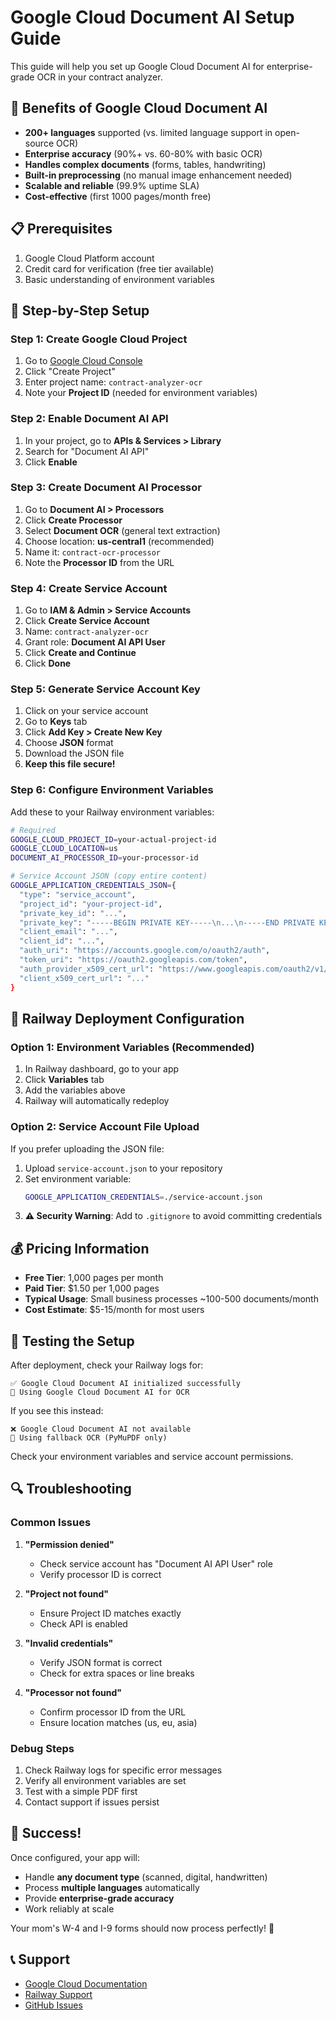 # Google Cloud Document AI Setup Guide

This guide will help you set up Google Cloud Document AI for enterprise-grade OCR in your contract analyzer.

## 🎯 Benefits of Google Cloud Document AI

- **200+ languages** supported (vs. limited language support in open-source OCR)
- **Enterprise accuracy** (90%+ vs. 60-80% with basic OCR)
- **Handles complex documents** (forms, tables, handwriting)
- **Built-in preprocessing** (no manual image enhancement needed)
- **Scalable and reliable** (99.9% uptime SLA)
- **Cost-effective** (first 1000 pages/month free)

## 📋 Prerequisites

1. Google Cloud Platform account
2. Credit card for verification (free tier available)
3. Basic understanding of environment variables

## 🚀 Step-by-Step Setup

### Step 1: Create Google Cloud Project

1. Go to [Google Cloud Console](https://console.cloud.google.com)
2. Click "Create Project"
3. Enter project name: `contract-analyzer-ocr`
4. Note your **Project ID** (needed for environment variables)

### Step 2: Enable Document AI API

1. In your project, go to **APIs & Services > Library**
2. Search for "Document AI API"
3. Click **Enable**

### Step 3: Create Document AI Processor

1. Go to **Document AI > Processors**
2. Click **Create Processor**
3. Select **Document OCR** (general text extraction)
4. Choose location: **us-central1** (recommended)
5. Name it: `contract-ocr-processor`
6. Note the **Processor ID** from the URL

### Step 4: Create Service Account

1. Go to **IAM & Admin > Service Accounts**
2. Click **Create Service Account**
3. Name: `contract-analyzer-ocr`
4. Grant role: **Document AI API User**
5. Click **Create and Continue**
6. Click **Done**

### Step 5: Generate Service Account Key

1. Click on your service account
2. Go to **Keys** tab
3. Click **Add Key > Create New Key**
4. Choose **JSON** format
5. Download the JSON file
6. **Keep this file secure!**

### Step 6: Configure Environment Variables

Add these to your Railway environment variables:

```bash
# Required
GOOGLE_CLOUD_PROJECT_ID=your-actual-project-id
GOOGLE_CLOUD_LOCATION=us
DOCUMENT_AI_PROCESSOR_ID=your-processor-id

# Service Account JSON (copy entire content)
GOOGLE_APPLICATION_CREDENTIALS_JSON={
  "type": "service_account",
  "project_id": "your-project-id",
  "private_key_id": "...",
  "private_key": "-----BEGIN PRIVATE KEY-----\n...\n-----END PRIVATE KEY-----\n",
  "client_email": "...",
  "client_id": "...",
  "auth_uri": "https://accounts.google.com/o/oauth2/auth",
  "token_uri": "https://oauth2.googleapis.com/token",
  "auth_provider_x509_cert_url": "https://www.googleapis.com/oauth2/v1/certs",
  "client_x509_cert_url": "..."
}
```

## 🔧 Railway Deployment Configuration

### Option 1: Environment Variables (Recommended)

1. In Railway dashboard, go to your app
2. Click **Variables** tab
3. Add the variables above
4. Railway will automatically redeploy

### Option 2: Service Account File Upload

If you prefer uploading the JSON file:

1. Upload `service-account.json` to your repository
2. Set environment variable:
   ```bash
   GOOGLE_APPLICATION_CREDENTIALS=./service-account.json
   ```
3. **⚠️ Security Warning**: Add to `.gitignore` to avoid committing credentials

## 💰 Pricing Information

- **Free Tier**: 1,000 pages per month
- **Paid Tier**: $1.50 per 1,000 pages
- **Typical Usage**: Small business processes ~100-500 documents/month
- **Cost Estimate**: $5-15/month for most users

## 🧪 Testing the Setup

After deployment, check your Railway logs for:

```
✅ Google Cloud Document AI initialized successfully
🚀 Using Google Cloud Document AI for OCR
```

If you see this instead:
```
❌ Google Cloud Document AI not available
📄 Using fallback OCR (PyMuPDF only)
```

Check your environment variables and service account permissions.

## 🔍 Troubleshooting

### Common Issues

1. **"Permission denied"**
   - Check service account has "Document AI API User" role
   - Verify processor ID is correct

2. **"Project not found"**
   - Ensure Project ID matches exactly
   - Check API is enabled

3. **"Invalid credentials"**
   - Verify JSON format is correct
   - Check for extra spaces or line breaks

4. **"Processor not found"**
   - Confirm processor ID from the URL
   - Ensure location matches (us, eu, asia)

### Debug Steps

1. Check Railway logs for specific error messages
2. Verify all environment variables are set
3. Test with a simple PDF first
4. Contact support if issues persist

## 🎉 Success!

Once configured, your app will:
- Handle **any document type** (scanned, digital, handwritten)
- Process **multiple languages** automatically
- Provide **enterprise-grade accuracy**
- Work reliably at scale

Your mom's W-4 and I-9 forms should now process perfectly! 🚀

## 📞 Support

- [Google Cloud Documentation](https://cloud.google.com/document-ai/docs)
- [Railway Support](https://railway.app/help)
- [GitHub Issues](https://github.com/your-repo/issues) 